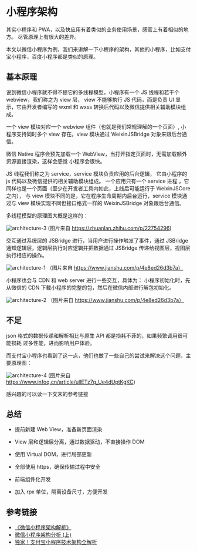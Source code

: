 # 小程序架构

其实小程序和 PWA，以及快应用有着类似的业务使用场景，感官上有着相似的地方。
尽管原理上有很大的差异。

本文以微信小程序为例，我们来讲解一下小程序的架构，其他的小程序，比如支付宝小程序，百度小程序都是类似的原理。

## 基本原理

说到微信小程序就不得不提它的多线程模型，小程序有一个 JS 线程和若干个 webview，我们称之为 view 层，
view 不能够执行 JS 代码，而是负责 UI 显示，它由开发者编写的 wxml 和 wxss 转换后代码以及微信提供相关辅助模块组成。

一个 view 模块对应一个 webview 组件（也就是我们常规理解的一个页面）, 小程序支持同时多个 view 存在。view 模块通过 WeixinJSBridge 对象来跟后台通信。

微信 Native 程序会预先加载一个 WebView，当打开指定页面时，无需加载额外资源直接渲染，这样会感觉
小程序会很快。

JS 线程我们称之为 service，service 模块负责应用的后台逻辑，
它由小程序的 js 代码以及微信提供的相关辅助模块组成。
一个应用只有一个 service 进程
，它同样也是一个页面（至少在开发者工具内如此，上线后可能运行于 WeixinJSCore 之内），
与 view 模块不同的是，它在程序生命周期内后台运行，service 模块通过与 view 模块实现不同但接口格式一样的 WeixinJSBridge 对象跟后台通信。

多线程模型的原理图大概是这样的：

![architecture-3](https://p.ipic.vip/znudq5.jpg)
(图片来自 https://zhuanlan.zhihu.com/p/22754296)

交互通过系统层的 JSBridge 进行，当用户进行操作触发了事件，通过 JSBridge 通知逻辑层，逻辑层执行对应逻辑并把数据通过 JSBridge 传递给视图层，视图层执行相应的操作。

![architecture-1](https://p.ipic.vip/0me3w1.jpg)
（图片来自 https://www.jianshu.com/p/4e8ed26d3b7a）

小程序也会与 CDN 和 web server 进行一些交互，具体为：
小程序初始化时，先从微信的 CDN 下载小程序的完整的包，然后在微信内部进行解包初始化。

![architecture-2](https://p.ipic.vip/2e66r4.jpg)
（图片来自 https://www.jianshu.com/p/4e8ed26d3b7a）

## 不足

json 格式的数据传递和解析相比与原生 API 都是损耗不菲的，如果频繁调用很可能损耗 过多性能，进而影响用户体验。

而支付宝小程序也看到了这一点，他们也做了一些自己的尝试来解决这个问题，主要原理图：

![architecture-4](https://p.ipic.vip/5f7doh.png)
(图片来自 https://www.infoq.cn/article/ullETz7q_Ue4dUptKgKC)

感兴趣的可以读一下文末的参考链接
## 总结

- 提前新建 Web View，准备新页面渲染

- View 层和逻辑层分离，通过数据驱动，不直接操作 DOM

- 使用 Virtual DOM，进行局部更新

- 全部使用 https，确保传输过程中安全

- 前端组件化开发

- 加入 rpx 单位，隔离设备尺寸，方便开发

## 参考链接

- [《微信小程序架构解析》](https://www.jianshu.com/p/4e8ed26d3b7a)
- [微信小程序架构分析 (上)](https://zhuanlan.zhihu.com/p/22754296)
- [独家！支付宝小程序技术架构全解析](https://www.infoq.cn/article/ullETz7q_Ue4dUptKgKC)
